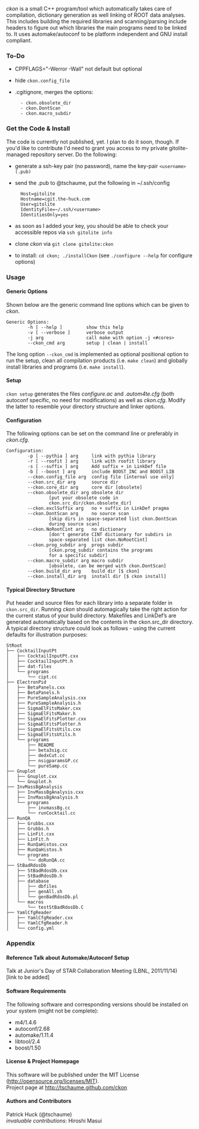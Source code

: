 *ckon* is a small C++ program/tool which automatically takes care of
compilation, dictionary generation as well linking of ROOT data analyses. This
includes building the required libraries and scanning/parsing include headers to
figure out which libraries the main programs need to be linked to. It uses
automake/autoconf to be platform independent and GNU install compliant.

### To-Do

- CPPFLAGS="-Werror -Wall" not default but optional
- hide ```ckon.config_file```
- .cgitignore, merges the options:

        - ckon.obsolete_dir
        - ckon.DontScan
        - ckon.macro_subdir

### Get the Code & Install

The code is currently not published, yet. I plan to do it soon, though. If you'd like to contribute I'd need to grant you access to my private gitolite-managed repository server. Do the following:

- generate a ssh-key pair (no password), name the key-pair ```<username>(.pub)```
- send the .pub to @tschaume, put the following in ~/.ssh/config

        Host=gitolite
        Hostname=cgit.the-huck.com
        User=gitolite
        IdentityFile=~/.ssh/<username>
        IdentitiesOnly=yes
- as soon as I added your key, you should be able to check your accessible repos
via ```ssh gitolite info```
- clone *ckon* via ```git clone gitolite:ckon```
- to install: ```cd ckon; ./installCkon``` (see ```./configure --help``` for configure options)

### Usage

#### Generic Options

Shown below are the generic command line options which can be given to *ckon*.

```
Generic Options:
        -h [ --help ]         show this help
        -v [ --verbose ]      verbose output
        -j arg                call make with option -j <#cores>
        --ckon_cmd arg        setup | clean | install
```

The long option ```--ckon_cmd``` is implemented as optional positional option
to run the setup, clean all compilation products (i.e. ```make clean```) and
globally install libraries and programs (i.e. ```make install```).

#### Setup
```ckon setup``` generates the files *configure.ac* and *.autom4te.cfg* (both
autoconf specific, no need for modifications) as well as *ckon.cfg*. Modify
the latter to resemble your directory structure and linker options.

#### Configuration
The following options can be set on the command line or preferably in
*ckon.cfg*.

```
Configuration:
        -p [ --pythia ] arg     link with pythia library
        -r [ --roofit ] arg     link with roofit library
        -s [ --suffix ] arg     Add suffix + in LinkDef file
        -b [ --boost ] arg      include BOOST_INC and BOOST_LIB
        --ckon.config_file arg  config file [internal use only]
        --ckon.src_dir arg      source dir
        --ckon.core_dir arg     core dir [obsolete]
        --ckon.obsolete_dir arg obsolete dir
                [put your obsolete code in
                ckon.src_dir/ckon.obsolete_dir]
        --ckon.exclSuffix arg   no + suffix in LinkDef pragma
        --ckon.DontScan arg     no source scan
                [skip dirs in space-separated list ckon.DontScan
                during source scan]
        --ckon.NoRootCint arg   no dictionary
                [don't generate CINT dictionary for subdirs in
                space-separated list ckon.NoRootCint]
        --ckon.prog_subdir arg  progs subdir
                [ckon.prog_subdir contains the programs
                for a specific subdir]
        --ckon.macro_subdir arg macro subdir
                [obsolete, can be merged with ckon.DontScan]
        --ckon.build_dir arg    build dir [$ ckon]
        --ckon.install_dir arg  install dir [$ ckon install]
```

#### Typical Directory Structure

Put header and source files for each library into a separate folder in
```ckon.src_dir```.  Running *ckon* should automagically take the right action
for the current status of your build directory. Makefiles and LinkDef’s are
generated automatically based on the contents in the ckon.src_dir directory.  A
typical directory structure could look as follows - using the current defaults
for illustration purposes:

```
StRoot
├── CocktailInputPt
│   ├── CocktailInputPt.cxx
│   ├── CocktailInputPt.h
│   ├── dat-files
│   └── programs
│       └── cipt.cc
├── ElectronPid
│   ├── BetaPanels.cxx
│   ├── BetaPanels.h
│   ├── PureSampleAnalysis.cxx
│   ├── PureSampleAnalysis.h
│   ├── SigmaElFitsMaker.cxx
│   ├── SigmaElFitsMaker.h
│   ├── SigmaElFitsPlotter.cxx
│   ├── SigmaElFitsPlotter.h
│   ├── SigmaElFitsUtils.cxx
│   ├── SigmaElFitsUtils.h
│   └── programs
│       ├── README
│       ├── beta3sig.cc
│       ├── dedxCut.cc
│       ├── nsigparamsGP.cc
│       └── pureSamp.cc
├── Gnuplot
│   ├── Gnuplot.cxx
│   └── Gnuplot.h
├── InvMassBgAnalysis
│   ├── InvMassBgAnalysis.cxx
│   ├── InvMassBgAnalysis.h
│   └── programs
│       ├── invmassBg.cc
│       └── runCocktail.cc
├── RunQA
│   ├── Grubbs.cxx
│   ├── Grubbs.h
│   ├── LinFit.cxx
│   ├── LinFit.h
│   ├── RunQaHistos.cxx
│   ├── RunQaHistos.h
│   └── programs
│       └── doRunQA.cc
├── StBadRdosDb
│   ├── StBadRdosDb.cxx
│   ├── StBadRdosDb.h
│   ├── database
│   │   ├── dbfiles
│   │   ├── genAll.sh
│   │   └── genBadRdosDb.pl
│   └── macros
│       └── testStBadRdosDb.C
├── YamlCfgReader
│   ├── YamlCfgReader.cxx
│   ├── YamlCfgReader.h
│   └── config.yml
```

### Appendix

#### Reference Talk about Automake/Autoconf Setup

Talk at Junior's Day of STAR Collaboration Meeting (LBNL, 2011/11/14)  
[link to be added]

#### Software Requirements

The following software and corresponding versions should be installed on your
system (might not be complete):

- m4/1.4.6
- autoconf/2.68
- automake/1.11.4
- libtool/2.4
- boost/1.50

#### License & Project Homepage

This software will be published under the MIT License
(http://opensource.org/licenses/MIT).  
Project page at http://tschaume.github.com/ckon

#### Authors and Contributors
Patrick Huck (@tschaume)  
*invaluable contributions*: Hiroshi Masui
